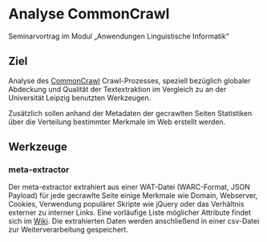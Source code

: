 # Analyse CommonCrawl

Seminarvortrag im Modul „Anwendungen Linguistische Informatik“

## Ziel

Analyse des [CommonCrawl][CC] Crawl-Prozesses, speziell bezüglich globaler
Abdeckung und Qualität der Textextraktion im Vergleich zu an der Universität
Leipzig benutzten Werkzeugen.

Zusätzlich sollen anhand der Metadaten der gecrawlten Seiten Statistiken über
die Verteilung bestimmter Merkmale im Web erstellt werden.

[CC]: https://commoncrawl.org/

## Werkzeuge

### meta-extractor

Der meta-extractor extrahiert aus einer WAT-Datei (WARC-Format, JSON Payload)
für jede gecrawlte Seite einige Merkmale wie Domain, Webserver, Cookies,
Verwendung populärer Skripte wie jQuery oder das Verhältnis externer zu
interner Links. Eine vorläufige Liste möglicher Attribute findet sich im
[Wiki][Datenextraktion]. Die extrahierten Daten werden anschließend in einer
csv-Datei zur Weiterverarbeitung gespeichert.

[Datenextraktion]: https://github.com/klemens/ALI-CC/wiki/Datenextraktion
